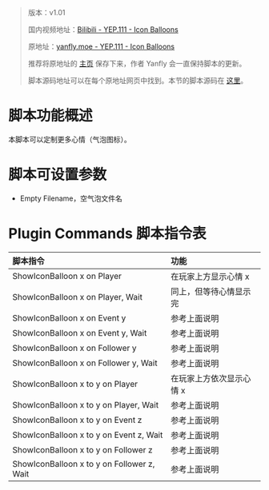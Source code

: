 > 版本：v1.01
>
> 国内视频地址：[Bilibili - YEP.111 - Icon Balloons](https://www.bilibili.com/video/av3174787/#page=116)
>
> 原地址：[yanfly.moe - YEP.111 - Icon Balloons](http://yanfly.moe/2016/07/09/yep-111-icon-balloons-rpg-maker-mv/)
> 
> 推荐将原地址的 [主页](http://yanfly.moe/yep/) 保存下来，作者 Yanfly 会一直保持脚本的更新。
> 
> 脚本源码地址可以在每个原地址网页中找到。本节的脚本源码在 [这里](https://www.dropbox.com/s/56w21cagf209qlo/YEP_IconBalloons.js?dl=0)。

# 脚本功能概述

本脚本可以定制更多心情（气泡图标）。

# 脚本可设置参数

- Empty Filename，空气泡文件名

# Plugin Commands 脚本指令表

脚本指令|功能
:-|:-
ShowIconBalloon x on Player|在玩家上方显示心情 x
ShowIconBalloon x on Player, Wait|同上，但等待心情显示完
ShowIconBalloon x on Event y|参考上面说明
ShowIconBalloon x on Event y, Wait|参考上面说明
ShowIconBalloon x on Follower y|参考上面说明
ShowIconBalloon x on Follower y, Wait|参考上面说明
ShowIconBalloon x to y on Player|在玩家上方依次显示心情 x
ShowIconBalloon x to y on Player, Wait|参考上面说明
ShowIconBalloon x to y on Event z|参考上面说明
ShowIconBalloon x to y on Event z, Wait|参考上面说明
ShowIconBalloon x to y on Follower z|参考上面说明
ShowIconBalloon x to y on Follower z, Wait|参考上面说明
